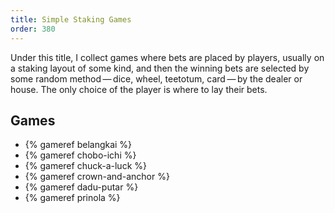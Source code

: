 ```yaml
---
title: Simple Staking Games
order: 380
---
```


<p class="lead">
Under this title, I collect games where bets are placed by players, usually on a staking layout of some kind, and then the winning bets are selected by some random method — dice, wheel, teetotum, card — by the dealer or house. The only choice of the player is where to lay their bets.
</p>

## Games

<ul class="columnar">
<li>{% gameref belangkai %}</li>
<li>{% gameref chobo-ichi %}</li>
<li>{% gameref chuck-a-luck %}</li>
<li>{% gameref crown-and-anchor %}</li>
<li>{% gameref dadu-putar %}</li>
<li>{% gameref prinola %}</li>
</ul>
